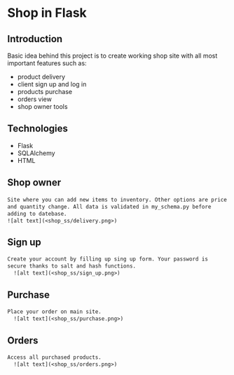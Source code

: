 # Shop in Flask

## Introduction

Basic idea behind this project is to create working shop site with all most important features such as:
* product delivery
* client sign up and log in
* products purchase
* orders view
* shop owner tools

## Technologies

* Flask
* SQLAlchemy
* HTML

## Shop owner
	Site where you can add new items to inventory. Other options are price and quantity change. All data is validated in my_schema.py before adding to datebase.
	![alt text](<shop_ss/delivery.png>)

## Sign up
	Create your account by filling up sing up form. Your password is secure thanks to salt and hash functions.
	  ![alt text](<shop_ss/sign_up.png>)

## Purchase
	Place your order on main site.
	  ![alt text](<shop_ss/purchase.png>)
	  
## Orders
	Access all purchased products.
	  ![alt text](<shop_ss/orders.png>)
